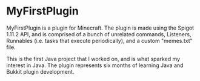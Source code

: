 # MyFirstPlugin

MyFirstPlugin is a plugin for Minecraft. The plugin is made using the Spigot 1.11.2 API, and is comprised of a bunch of
unrelated commands, Listeners, Runnables (i.e. tasks that execute periodically), and a custom "memes.txt" file.

This is the first Java project that I worked on, and is what sparked my interest in Java. The plugin represents
six months of learning Java and Bukkit plugin development.
